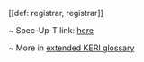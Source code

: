 [[def: registrar, registrar]]

~ Spec-Up-T link: <a href='https://weboftrust.github.io/WOT-terms/docs/glossary/registrar'>here</a>

~ More in <a href="https://weboftrust.github.io/WOT-terms/docs/glossary/registrar">extended KERI glossary</a>
